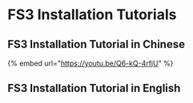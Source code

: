# FS3 Installation Tutorials

## FS3 Installation Tutorial in Chinese

{% embed url="https://youtu.be/Q6-kQ-4rfjU" %}

## FS3 Installation Tutorial in English
